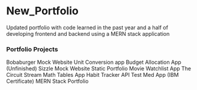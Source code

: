 # New_Portfolio
Updated portfolio with code learned in the past year and a half of developing frontend and backend using a MERN stack application

### Portfolio Projects

Bobaburger Mock Website
Unit Conversion app
Budget Allocation App (Unfinished)
Sizzle Mock Website
Static Portfolio
Movie Watchlist App
The Circuit Stream
Math Tables App
Habit Tracker API
Test Med App (IBM Certificate)
MERN Stack Portfolio

